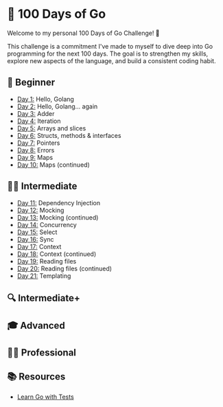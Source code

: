 # 📆 100 Days of Go

Welcome to my personal 100 Days of Go Challenge! 🚀

This challenge is a commitment I've made to myself to dive deep into Go programming for the next 100 days. The goal is to strengthen my skills, explore new aspects of the language, and build a consistent coding habit.

## 🌱 Beginner

- [Day 1:](day001) Hello, Golang
- [Day 2:](day002) Hello, Golang... again
- [Day 3:](day003) Adder
- [Day 4:](day004) Iteration
- [Day 5:](day005) Arrays and slices
- [Day 6:](day006) Structs, methods & interfaces
- [Day 7:](day007) Pointers
- [Day 8:](day008) Errors
- [Day 9:](day009) Maps
- [Day 10:](day010) Maps (continued)

## 🚴‍♂️ Intermediate

- [Day 11:](day011) Dependency Injection
- [Day 12:](day012) Mocking
- [Day 13:](day013) Mocking (continued)
- [Day 14:](day014) Concurrency
- [Day 15:](day015) Select
- [Day 16:](day016) Sync
- [Day 17:](day017) Context
- [Day 18:](day018) Context (continued)
- [Day 19:](day019) Reading files
- [Day 20:](day020) Reading files (continued)
- [Day 21:](day021) Templating

## 🔍 Intermediate+

## 🎓 Advanced

## 🧑‍💻 Professional

## 📚 Resources

- [Learn Go with Tests](https://quii.gitbook.io/learn-go-with-tests/)
